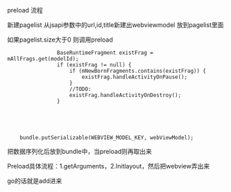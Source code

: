 preload 流程

新建pagelist
从jsapi参数中的url,id,title新建出webviewmodel
放到pagelist里面

如果pagelist.size大于0
则调用preload


                    BaseRuntimeFragment existFrag = mAllFrags.get(modelId);
                    if (existFrag != null) {
                        if (mNewBornFragments.contains(existFrag)) {
                            existFrag.handleActivityOnPause();
                        }
                        //TODO:
                        existFrag.handleActivityOnDestroy();
                    }





        bundle.putSerializable(WEBVIEW_MODEL_KEY, webViewModel);


把数据序列化后放到bundle中，当preload则再取出来

Preload具体流程：1.getArguments，2.Initlayout，然后把webview弄出来

go的话就是add进来